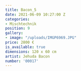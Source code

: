 ```yaml
---
title: Bacon_5
date: 2021-06-09 10:27:00 Z
categories:
- Mischtechnik
position: 9
gallery:
- image: "/uploads/IMGP6969.JPG"
price: 2800 €
is_available: true
dimensions: 120 x 60 cm
artist: Jehuda Bacon
number: '00017'
---
```


